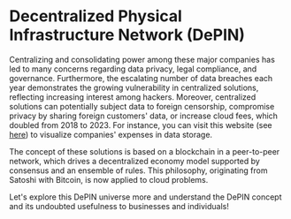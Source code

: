 # Decentralized Physical Infrastructure Network (DePIN)

Centralizing and consolidating power among these major companies has led to many concerns regarding data privacy, legal compliance, and governance. Furthermore, the escalating number of data breaches each year demonstrates the growing vulnerability in centralized solutions, reflecting increasing interest among hackers. Moreover, centralized solutions can potentially subject data to foreign censorship, compromise privacy by sharing foreign customers' data, or increase cloud fees, which doubled from 2018 to 2023. For instance, you can visit this website (see [here](https://www.veritas.com/fr/fr/resources/dark-data#%7B%22sliderValue%22%3A0%2C%22companyName%22%3A%22%22%2C%22selectedCountry%22%3A%22USA%22%7D)) to visualize companies' expenses in data storage.

The concept of these solutions is based on a blockchain in a peer-to-peer network, which drives a decentralized economy model supported by consensus and an ensemble of rules. This philosophy, originating from Satoshi with Bitcoin, is now applied to cloud problems.&#x20;

Let's explore this DePIN universe more and understand the DePIN concept and its undoubted usefulness to businesses and individuals!
